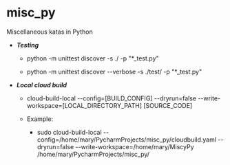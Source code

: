 # misc_py
Miscellaneous katas in Python
* ***Testing***
  - python -m unittest discover -s ./ -p "*_test.py"

  - python -m unittest discover --verbose -s ./test/ -p "*_test.py"
* ***Local cloud build***

  - cloud-build-local --config=[BUILD_CONFIG] --dryrun=false --write-workspace=[LOCAL_DIRECTORY_PATH] [SOURCE_CODE]
   
   - Example: 
     - sudo cloud-build-local --config=/home/mary/PycharmProjects/misc_py/cloudbuild.yaml --dryrun=false --write-workspace=/home/mary/MiscyPy /home/mary/PycharmProjects/misc_py/  